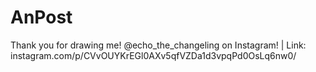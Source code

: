 # AnPost
Thank you for drawing me! @echo_the_changeling on Instagram! | Link: instagram.com/p/CVvOUYKrEGl0AXv5qfVZDa1d3vpqPd0OsLq6nw0/
